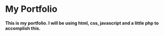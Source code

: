 # My Portfolio

#### This is my portfolio. I will be using html, css, javascript and a little php to accomplish this. 
